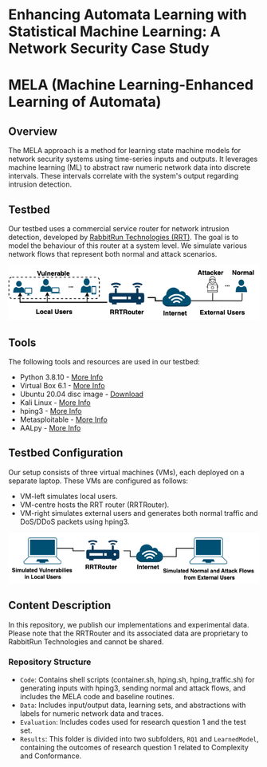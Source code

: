 # Enhancing Automata Learning with Statistical Machine Learning: A Network Security Case Study

# MELA (Machine Learning-Enhanced Learning of Automata)

## Overview
The MELA approach is a method for learning state machine models for network security systems using time-series inputs and outputs. It leverages machine learning (ML) to abstract raw numeric network data into discrete intervals. These intervals correlate with the system's output regarding intrusion detection.

## Testbed
Our testbed uses a commercial service router for network intrusion detection, developed by [RabbitRun Technologies (RRT)](https://www.rabbit.run/). The goal is to model the behaviour of this router at a system level. We simulate various network flows that represent both normal and attack scenarios.

![Testbed Image](Setting.png) <!-- Replace URL_OF_TESTBED_IMAGE with the actual URL where your testbed image is hosted -->


## Tools
The following tools and resources are used in our testbed:
- Python 3.8.10 - [More Info](https://www.python.org/downloads/release/python-3810/)
- Virtual Box 6.1 - [More Info](https://www.virtualbox.org/wiki/Downloads)
- Ubuntu 20.04 disc image - [Download](https://ubuntu.com/download/desktop)
- Kali Linux - [More Info](https://www.kali.org/)
- hping3 - [More Info](http://www.hping.org/)
- Metasploitable - [More Info](https://sourceforge.net/projects/metasploitable/)
- AALpy - [More Info](https://des-lab.github.io/AALpy/)


## Testbed Configuration
Our setup consists of three virtual machines (VMs), each deployed on a separate laptop. These VMs are configured as follows:
- VM-left simulates local users.
- VM-centre hosts the RRT router (RRTRouter).
- VM-right simulates external users and generates both normal traffic and DoS/DDoS packets using hping3.

![Configuration Image](Testbed2.png) <!-- Replace URL_OF_CONFIGURATION_IMAGE with the actual URL where your configuration image is hosted -->


## Content Description
In this repository, we publish our implementations and experimental data. Please note that the RRTRouter and its associated data are proprietary to RabbitRun Technologies and cannot be shared.

### Repository Structure
- `Code`: Contains shell scripts (container.sh, hping.sh, hping_traffic.sh) for generating inputs with hping3, sending normal and attack flows, and includes the MELA code and baseline routines.
- `Data`: Includes input/output data, learning sets, and abstractions with labels for numeric network data and traces.
- `Evaluation`: Includes codes used for research question 1 and the test set.
- `Results`: This folder is divided into two subfolders, `RQ1` and `LearnedModel`, containing the outcomes of research question 1 related to Complexity and Conformance.
  

